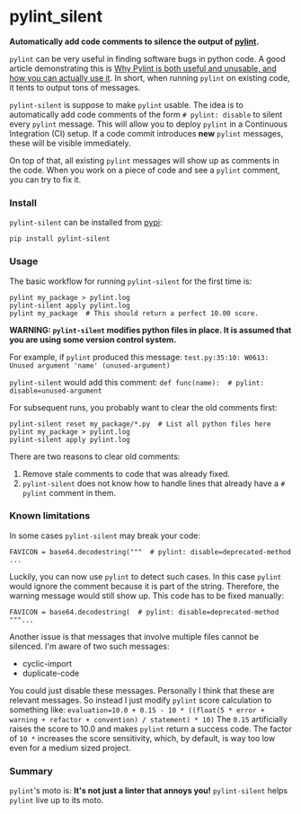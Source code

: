 # pylint_silent
**Automatically add code comments to silence the output of [pylint](https://github.com/PyCQA/pylint).**

`pylint` can be very useful in finding software bugs in python code. A good article demonstrating this is [Why Pylint is both useful and unusable, and how you can actually use it](https://pythonspeed.com/articles/pylint/). In short, when running `pylint` on existing code, it tents to output tons of messages.

`pylint-silent` is suppose to make `pylint` usable. The idea is to automatically add code comments of the form `# pylint: disable` to silent every `pylint` message. This will allow you to deploy `pylint` in a Continuous Integration (CI) setup. If a code commit introduces **new** `pylint` messages, these will be visible immediately.

On top of that, all existing `pylint` messages will show up as comments in the code. When you work on a piece of code and see a `pylint` comment, you can try to fix it.

### Install
`pylint-silent` can be installed from [pypi](https://pypi.org/):
```
pip install pylint-silent
```
### Usage
The basic workflow for running `pylint-silent` for the first time is:
```
pylint my_package > pylint.log
pylint-silent apply pylint.log
pylint my_package  # This should return a perfect 10.00 score.
```
**WARNING: `pylint-silent` modifies python files in place.
It is assumed that you are using some version control system.**

For example, if `pylint` produced this message:
`test.py:35:10: W0613: Unused argument 'name' (unused-argument)`

`pylint-silent` would add this comment:
`def func(name):  # pylint: disable=unused-argument`

For subsequent runs, you probably want to clear the old comments first:
```
pylint-silent reset my_package/*.py  # List all python files here
pylint my_package > pylint.log
pylint-silent apply pylint.log
```

There are two reasons to clear old comments:
1. Remove stale comments to code that was already fixed.
2. `pylint-silent` does not know how to handle lines that already have a `# pylint` comment in them.

### Known limitations
In some cases `pylint-silent` may break your code:
```
FAVICON = base64.decodestring("""  # pylint: disable=deprecated-method
...
```
Luckily, you can now use `pylint` to detect such cases. In this case `pylint` would ignore the comment because it is part of the string. Therefore, the warning message would still show up. This code has to be fixed manually:
```
FAVICON = base64.decodestring(  # pylint: disable=deprecated-method
"""...
```

Another issue is that messages that involve multiple files cannot be silenced. I'm aware of two such messages:
*  cyclic-import
* duplicate-code

You could just disable these messages. Personally I think that these are relevant messages. So instead I just modify `pylint` score calculation to something like:
`evaluation=10.0 + 0.15 - 10 * ((float(5 * error + warning + refactor + convention) / statement) * 10)`
The `0.15` artificially raises the score to 10.0 and makes `pylint` return a success code. The factor of `10 *` increases the score sensitivity, which, by default, is way too low even for a medium sized project.

### Summary
`pylint`'s moto is: **It's not just a linter that annoys you!**
`pylint-silent` helps `pylint` live up to its moto.

